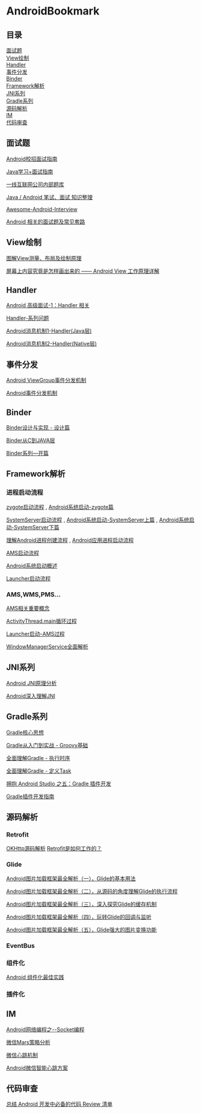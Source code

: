 # AndroidBookmark

## 目录

[面试题](#面试题) <br/>[View绘制](#View绘制) <br/>[Handler](#Handler)  <br/>[事件分发](#事件分发)  <br/>[Binder](#Binder)  <br/>[Framework解析](#Framework解析) 
 <br/>[JNI系列](#JNI系列) 
 <br/>[Gradle系列](#Gradle系列)
 <br/>[源码解析](#源码解析) 
 <br/>[IM](#IM)
 <br/>[代码审查](#代码审查) 

## 面试题

[Android校招面试指南](https://lrh1993.gitbooks.io/android_interview_guide/)

[Java学习+面试指南](https://github.com/Snailclimb/JavaGuide)

[一线互联网公司内部题库](http://www.jackywang.tech/AndroidInterview-Q-A/)

[Java / Android 笔试、面试 知识整理](https://github.com/hadyang/interview)

[Awesome-Android-Interview](https://github.com/JsonChao/Awesome-Android-Interview)

[Android 相关的面试题及常见套路](https://github.com/android-exchange/Android-Interview)

## View绘制

[图解View测量、布局及绘制原理](https://www.jianshu.com/p/3d2c49315d68)

[屏幕上内容究竟是怎样画出来的 —— Android View 工作原理详解](https://juejin.im/post/5c67c1e16fb9a04a05403549)


## Handler

[Android 高级面试-1：Handler 相关](https://juejin.im/post/5c6a9a106fb9a04a0c2f0093#comment)

[Handler-系列问题](https://www.yuque.com/elune/srueda/oqnhqy)

[Android消息机制1-Handler(Java层)](http://gityuan.com/2015/12/26/handler-message-framework/)

[Android消息机制2-Handler(Native层)](http://gityuan.com/2015/12/27/handler-message-native/)

## 事件分发

[Android ViewGroup事件分发机制](https://blog.csdn.net/lmj623565791/article/details/39102591)

[Android事件分发机制](https://www.jianshu.com/p/fc0590afb1bf)

## Binder

[Binder设计与实现 - 设计篇](https://blog.csdn.net/universus/article/details/6211589)

[Binder从C到JAVA层](https://www.yuque.com/elune/blog/eetsuc)

[Binder系列—开篇](http://gityuan.com/2015/10/31/binder-prepare/)

## Framework解析

### 进程启动流程

[zygote启动流程](https://www.yuque.com/elune/blog/bl135i) , [Android系统启动-zygote篇](http://gityuan.com/2016/02/13/android-zygote/)

[SystemServer启动流程](https://www.yuque.com/elune/blog/vexh0z) , [Android系统启动-SystemServer上篇](http://gityuan.com/2016/02/14/android-system-server/) , [Android系统启动-SystemServer下篇](http://gityuan.com/2016/02/20/android-system-server-2/)

[理解Android进程创建流程](http://gityuan.com/2016/03/26/app-process-create/) , [Android应用进程启动流程](https://www.yuque.com/elune/blog/gs02pr)

[AMS启动流程](https://www.yuque.com/elune/blog/qu8hg3)

[Android系统启动概述](https://www.yuque.com/elune/blog/gi9lz9)

[Launcher启动流程](https://www.yuque.com/elune/blog/ksykh3)

### AMS,WMS,PMS...

[AMS相关重要概念](https://www.yuque.com/elune/blog/gdkuy1)

[ActivityThread.main循环过程](https://www.yuque.com/elune/blog/ruy4sa)

[Launcher启动-AMS过程](https://www.yuque.com/elune/blog/bq1hmr)

[WindowManagerService全面解析](http://liuwangshu.cn/tags/WindowManagerService/)

## JNI系列

[Android JNI原理分析](http://gityuan.com/2016/05/28/android-jni/)

[Android深入理解JNI](http://liuwangshu.cn/tags/Android%E6%B7%B1%E5%85%A5%E7%90%86%E8%A7%A3JNI/)

## Gradle系列

[Gradle核心思想](http://liuwangshu.cn/tags/Gradle%E6%A0%B8%E5%BF%83%E6%80%9D%E6%83%B3/)

[Gradle从入门到实战 - Groovy基础](https://blog.csdn.net/singwhatiwanna/article/details/76084580)

[全面理解Gradle - 执行时序](https://blog.csdn.net/singwhatiwanna/article/details/78797506)

[全面理解Gradle - 定义Task](https://blog.csdn.net/singwhatiwanna/article/details/78898113)

[拥抱 Android Studio 之五：Gradle 插件开发](http://blog.bugtags.com/2016/03/28/embrace-android-studio-gradle-plugin/)

[Gradle插件开发指南](https://www.jianshu.com/p/3191c3955194)

## 源码解析

### Retrofit

[OKHttp源码解析](https://www.jianshu.com/p/27c1554b7fee)
[Retrofit是如何工作的？](https://www.jianshu.com/p/cb3a7413b448)

### Glide

[Android图片加载框架最全解析（一），Glide的基本用法](https://blog.csdn.net/guolin_blog/article/details/53759439)

[Android图片加载框架最全解析（二），从源码的角度理解Glide的执行流程](https://blog.csdn.net/guolin_blog/article/details/53939176)

[Android图片加载框架最全解析（三），深入探究Glide的缓存机制](https://blog.csdn.net/guolin_blog/article/details/54895665)

[Android图片加载框架最全解析（四），玩转Glide的回调与监听](https://blog.csdn.net/guolin_blog/article/details/70215985)

[Android图片加载框架最全解析（五），Glide强大的图片变换功能](https://blog.csdn.net/guolin_blog/article/details/71524668#t4)

### EventBus

### 组件化

[Android 组件化最佳实践](https://juejin.im/post/5b5f17976fb9a04fa775658d)

### 插件化


## IM

[Android网络编程之--Socket编程](https://www.jianshu.com/p/fb4dfab4eec1)

[微信Mars策略分析](https://blog.dreamtobe.cn/mars/)

[微信心跳机制](https://blog.dreamtobe.cn/2016/08/16/android_weak_network/)

[Android微信智能心跳方案](https://mp.weixin.qq.com/s?__biz=MzAwNDY1ODY2OQ==&mid=207243549&idx=1&sn=4ebe4beb8123f1b5ab58810ac8bc5994)


## 代码审查

[总结 Android 开发中必备的代码 Review 清单](https://mp.weixin.qq.com/s/0U733-oOv6HTW-tmhWi4Vw?)
